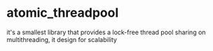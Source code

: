 # atomic_threadpool
it's a smallest library that provides a lock-free thread pool sharing on multithreading, it design for scalability
